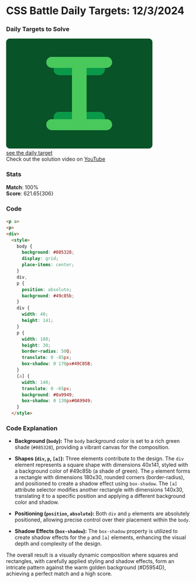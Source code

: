 # CSS Battle Daily Targets: 12/3/2024

### Daily Targets to Solve

![picture of daily target](./images/12.png)  
[see the daily target](https://cssbattle.dev/play/ejj8M1KWrbENgxA6BYtm)  
Check out the solution video on [YouTube](https://www.youtube.com/watch?v=5sbXFCIsddc)

### Stats

**Match**: 100%  
**Score**: 621.65{306}

### Code

```html
<p a>
<p>
<div>
  <style>
    body {
      background: #085328;
      display: grid;
      place-items: center;
    }
    div,
    p {
      position: absolute;
      background: #49c85b;
    }
    div {
      width: 40;
      height: 141;
    }
    p {
      width: 180;
      height: 30;
      border-radius: 50Q;
      translate: 0 -85px;
      box-shadow: 0 170px#49C85B;
    }
    [a] {
      width: 140;
      translate: 0 -65px;
      background: #0a9949;
      box-shadow: 0 130px#0A9949;
    }
  </style>
```

### Code Explanation

- **Background (`body`):** The `body` background color is set to a rich green shade (`#085328`), providing a vibrant canvas for the composition.

- **Shapes (`div`, `p`, `[a]`):** Three elements contribute to the design. The `div` element represents a square shape with dimensions 40x141, styled with a background color of #49c85b (a shade of green). The `p` element forms a rectangle with dimensions 180x30, rounded corners (border-radius), and positioned to create a shadow effect using `box-shadow`. The `[a]` attribute selector modifies another rectangle with dimensions 140x30, translating it to a specific position and applying a different background color and shadow.

- **Positioning (`position`, `absolute`):** Both `div` and `p` elements are absolutely positioned, allowing precise control over their placement within the `body`.

- **Shadow Effects (`box-shadow`):** The `box-shadow` property is utilized to create shadow effects for the `p` and `[a]` elements, enhancing the visual depth and complexity of the design.

The overall result is a visually dynamic composition where squares and rectangles, with carefully applied styling and shadow effects, form an intricate pattern against the warm golden background (#D5954D), achieving a perfect match and a high score.
